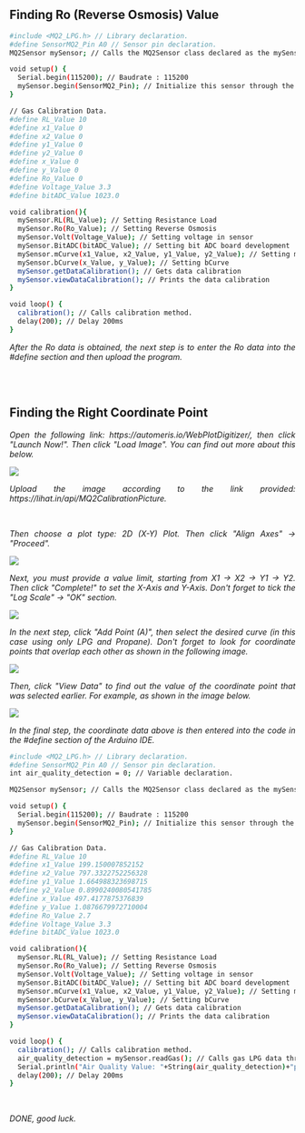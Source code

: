 ## Finding Ro (Reverse Osmosis) Value

```sh
#include <MQ2_LPG.h> // Library declaration.
#define SensorMQ2_Pin A0 // Sensor pin declaration.
MQ2Sensor mySensor; // Calls the MQ2Sensor class declared as the mySensor object.

void setup() {
  Serial.begin(115200); // Baudrate : 115200
  mySensor.begin(SensorMQ2_Pin); // Initialize this sensor through the begin method. It is accessed from the mySensor object. MQ2 Sensor Pin used: A0.
}

// Gas Calibration Data.
#define RL_Value 10
#define x1_Value 0
#define x2_Value 0
#define y1_Value 0
#define y2_Value 0
#define x_Value 0
#define y_Value 0
#define Ro_Value 0
#define Voltage_Value 3.3
#define bitADC_Value 1023.0

void calibration(){
  mySensor.RL(RL_Value); // Setting Resistance Load
  mySensor.Ro(Ro_Value); // Setting Reverse Osmosis
  mySensor.Volt(Voltage_Value); // Setting voltage in sensor
  mySensor.BitADC(bitADC_Value); // Setting bit ADC board development
  mySensor.mCurve(x1_Value, x2_Value, y1_Value, y2_Value); // Setting mCurve
  mySensor.bCurve(x_Value, y_Value); // Setting bCurve
  mySensor.getDataCalibration(); // Gets data calibration
  mySensor.viewDataCalibration(); // Prints the data calibration
}

void loop() {
  calibration(); // Calls calibration method.
  delay(200); // Delay 200ms
}
```

<p align="justify"><i>After the Ro data is obtained, the next step is to enter the Ro data into the #define section and then upload the program.</i></p>

<br/><br/>

## Finding the Right Coordinate Point

<p align="justify"><i>Open the following link: https://automeris.io/WebPlotDigitizer/, then click "Launch Now!". Then click "Load Image". You can find out more about this below.</i></p>
<img src="https://user-images.githubusercontent.com/54527592/230691437-6e734c51-a1a1-499b-ab66-c18921d6f26b.jpg"/>
<p align="justify"><i>Upload the image according to the link provided: https://lihat.in/api/MQ2CalibrationPicture.</i></p><br/>
<p align="justify"><i>Then choose a plot type: 2D (X-Y) Plot. Then click "Align Axes" → "Proceed".</i></p>
<img src="https://user-images.githubusercontent.com/54527592/230691665-0cfe7167-42a9-4b24-8cde-1571c080a7e2.jpg"/><br/>
<p align="justify"><i>Next, you must provide a value limit, starting from X1 → X2 → Y1 → Y2. Then click "Complete!" to set the X-Axis and Y-Axis. Don't forget to tick the "Log Scale" → "OK" section.</i></p>
<img src="https://user-images.githubusercontent.com/54527592/230692139-07392ab0-8119-4a60-ba9e-daa5cfeb4a01.jpg"/><br/>
<p align="justify"><i>In the next step, click "Add Point (A)", then select the desired curve (in this case using only LPG and Propane). Don't forget to look for coordinate points that overlap each other as shown in the following image.</i></p>
<img src="https://user-images.githubusercontent.com/54527592/230692688-5fdb713c-d8e0-41e0-88d8-cb930f8af38b.jpg"/><br/>
<p align="justify"><i>Then, click "View Data" to find out the value of the coordinate point that was selected earlier. For example, as shown in the image below.</i></p>
<img src="https://user-images.githubusercontent.com/54527592/230692817-40d2f148-5cd2-4255-9fd3-49a02a9cd3c9.jpg"/><br/>
<p align="justify"><i>In the final step, the coordinate data above is then entered into the code in the #define section of the Arduino IDE.</i></p>

```sh
#include <MQ2_LPG.h> // Library declaration.
#define SensorMQ2_Pin A0 // Sensor pin declaration.
int air_quality_detection = 0; // Variable declaration.

MQ2Sensor mySensor; // Calls the MQ2Sensor class declared as the mySensor object.

void setup() {
  Serial.begin(115200); // Baudrate : 115200
  mySensor.begin(SensorMQ2_Pin); // Initialize this sensor through the begin method. It is accessed from the mySensor object. MQ2 Sensor Pin used: A0.
}

// Gas Calibration Data.
#define RL_Value 10
#define x1_Value 199.150007852152
#define x2_Value 797.3322752256328
#define y1_Value 1.664988323698715
#define y2_Value 0.8990240080541785
#define x_Value 497.4177875376839
#define y_Value 1.0876679972710004
#define Ro_Value 2.7
#define Voltage_Value 3.3
#define bitADC_Value 1023.0

void calibration(){
  mySensor.RL(RL_Value); // Setting Resistance Load
  mySensor.Ro(Ro_Value); // Setting Reverse Osmosis
  mySensor.Volt(Voltage_Value); // Setting voltage in sensor
  mySensor.BitADC(bitADC_Value); // Setting bit ADC board development
  mySensor.mCurve(x1_Value, x2_Value, y1_Value, y2_Value); // Setting mCurve
  mySensor.bCurve(x_Value, y_Value); // Setting bCurve
  mySensor.getDataCalibration(); // Gets data calibration
  mySensor.viewDataCalibration(); // Prints the data calibration
}

void loop() {
  calibration(); // Calls calibration method.
  air_quality_detection = mySensor.readGas(); // Calls gas LPG data through the readGas method. It is accessed from the mySensor object.
  Serial.println("Air Quality Value: "+String(air_quality_detection)+"ppm\n"); // Prints the air quality value.
  delay(200); // Delay 200ms
}
```

<br/>
<p align="justify"><i>DONE, good luck.</i></p>
